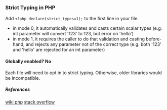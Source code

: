 ### Strict Typing in PHP
Add `<?php declare(strict_types=1);` to the first line in your file.

* in mode 0, it automatically validates and casts certain scalar types 
(e.g. int parameter will convert '123' to 123, but error on 'hello')
* in mode 1, it requires the caller to do that validation and casting 
before-hand, and rejects any parameter not of the correct type 
(e.g. both '123' and 'hello' are rejected for an int parameter)

#### Globally enabled? No
Each file will need to opt in to strict typing.
Otherwise, older libraries would be incompatible.

##### References
[wiki php](https://wiki.php.net/rfc/scalar_type_hints_v5)
[stack overflow](https://stackoverflow.com/questions/37111470/enabling-strict-types-globally)